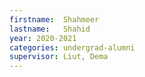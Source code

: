 ```yaml
---
firstname:  Shahmeer
lastname:   Shahid
year: 2020-2021
categories: undergrad-alumni
supervisor: Liut, Dema
---
```

